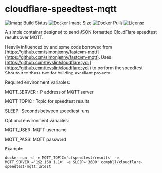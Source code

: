# cloudflare-speedtest-mqtt
![Image Build Status](https://img.shields.io/github/workflow/status/ccmpbll/cloudflare-speedtest-mqtt/Docker%20Image%20CI?style=flat-square) ![Docker Image Size](https://img.shields.io/docker/image-size/ccmpbll/cloudflare-speedtest-mqtt/latest?style=flat-square) ![Docker Pulls](https://img.shields.io/docker/pulls/ccmpbll/cloudflare-speedtest-mqtt.svg?style=flat-square) ![License](https://img.shields.io/badge/License-GPLv3-blue.svg?style=flat-square)

A simple container designed to send JSON formatted CloudFlare speedtest results over MQTT.

Heavily influenced by and some code borrowed from [https://github.com/simonjenny/fastcom-mqtt](https://github.com/simonjenny/fastcom-mqtt). Uses [https://github.com/tevslin/cloudflarepycli](https://github.com/tevslin/cloudflarepycli) to perform the speedtest. Shoutout to these two for building excellent projects. 



Required environment variables:

MQTT_SERVER : IP address of MQTT server

MQTT_TOPIC : Topic for speedtest results

SLEEP : Seconds between speedtest runs


Optional environment variables:

MQTT_USER: MQTT username

MQTT_PASS: MQTT password


Example:
```
docker run -d -e MQTT_TOPIC='cfspeedtest/results' -e MQTT_SERVER_='192.168.1.10' -e SLEEP='3600' ccmpbll/cloudflare-speedtest-mqtt:latest
```

